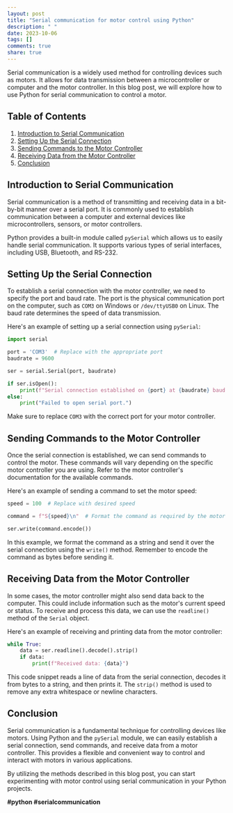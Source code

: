 ```yaml
---
layout: post
title: "Serial communication for motor control using Python"
description: " "
date: 2023-10-06
tags: []
comments: true
share: true
---
```


Serial communication is a widely used method for controlling devices such as motors. It allows for data transmission between a microcontroller or computer and the motor controller. In this blog post, we will explore how to use Python for serial communication to control a motor.

## Table of Contents
1. [Introduction to Serial Communication](#introduction-to-serial-communication)
2. [Setting Up the Serial Connection](#setting-up-the-serial-connection)
3. [Sending Commands to the Motor Controller](#sending-commands-to-the-motor-controller)
4. [Receiving Data from the Motor Controller](#receiving-data-from-the-motor-controller)
5. [Conclusion](#conclusion)

## Introduction to Serial Communication

Serial communication is a method of transmitting and receiving data in a bit-by-bit manner over a serial port. It is commonly used to establish communication between a computer and external devices like microcontrollers, sensors, or motor controllers.

Python provides a built-in module called `pySerial` which allows us to easily handle serial communication. It supports various types of serial interfaces, including USB, Bluetooth, and RS-232.

## Setting Up the Serial Connection

To establish a serial connection with the motor controller, we need to specify the port and baud rate. The port is the physical communication port on the computer, such as `COM3` on Windows or `/dev/ttyUSB0` on Linux. The baud rate determines the speed of data transmission.

Here's an example of setting up a serial connection using `pySerial`:

```python
import serial

port = 'COM3'  # Replace with the appropriate port
baudrate = 9600

ser = serial.Serial(port, baudrate)

if ser.isOpen():
    print(f"Serial connection established on {port} at {baudrate} baud.")
else:
    print("Failed to open serial port.")
```

Make sure to replace `COM3` with the correct port for your motor controller.

## Sending Commands to the Motor Controller

Once the serial connection is established, we can send commands to control the motor. These commands will vary depending on the specific motor controller you are using. Refer to the motor controller's documentation for the available commands.

Here's an example of sending a command to set the motor speed:

```python
speed = 100  # Replace with desired speed

command = f"S{speed}\n"  # Format the command as required by the motor controller

ser.write(command.encode())
```

In this example, we format the command as a string and send it over the serial connection using the `write()` method. Remember to encode the command as bytes before sending it.

## Receiving Data from the Motor Controller

In some cases, the motor controller might also send data back to the computer. This could include information such as the motor's current speed or status. To receive and process this data, we can use the `readline()` method of the `Serial` object.

Here's an example of receiving and printing data from the motor controller:

```python
while True:
    data = ser.readline().decode().strip()
    if data:
        print(f"Received data: {data}")
```

This code snippet reads a line of data from the serial connection, decodes it from bytes to a string, and then prints it. The `strip()` method is used to remove any extra whitespace or newline characters.

## Conclusion

Serial communication is a fundamental technique for controlling devices like motors. Using Python and the `pySerial` module, we can easily establish a serial connection, send commands, and receive data from a motor controller. This provides a flexible and convenient way to control and interact with motors in various applications.

By utilizing the methods described in this blog post, you can start experimenting with motor control using serial communication in your Python projects.

**#python #serialcommunication**